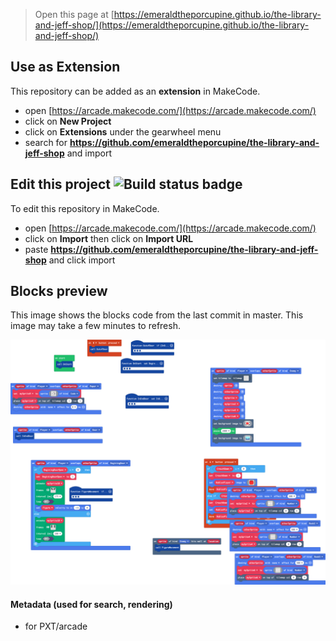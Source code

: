  


> Open this page at [https://emeraldtheporcupine.github.io/the-library-and-jeff-shop/](https://emeraldtheporcupine.github.io/the-library-and-jeff-shop/)

## Use as Extension

This repository can be added as an **extension** in MakeCode.

* open [https://arcade.makecode.com/](https://arcade.makecode.com/)
* click on **New Project**
* click on **Extensions** under the gearwheel menu
* search for **https://github.com/emeraldtheporcupine/the-library-and-jeff-shop** and import

## Edit this project ![Build status badge](https://github.com/emeraldtheporcupine/the-library-and-jeff-shop/workflows/MakeCode/badge.svg)

To edit this repository in MakeCode.

* open [https://arcade.makecode.com/](https://arcade.makecode.com/)
* click on **Import** then click on **Import URL**
* paste **https://github.com/emeraldtheporcupine/the-library-and-jeff-shop** and click import

## Blocks preview

This image shows the blocks code from the last commit in master.
This image may take a few minutes to refresh.

![A rendered view of the blocks](https://github.com/emeraldtheporcupine/the-library-and-jeff-shop/raw/master/.github/makecode/blocks.png)

#### Metadata (used for search, rendering)

* for PXT/arcade
<script src="https://makecode.com/gh-pages-embed.js"></script><script>makeCodeRender("{{ site.makecode.home_url }}", "{{ site.github.owner_name }}/{{ site.github.repository_name }}");</script>
